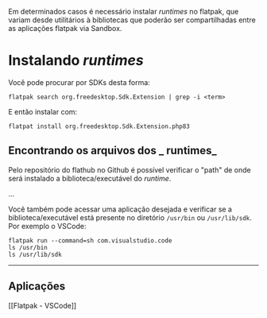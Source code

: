 Em determinados casos é necessário instalar _runtimes_ no flatpak, que variam desde utilitários à bibliotecas que poderão ser compartilhadas entre as aplicações flatpak via Sandbox.

# Instalando _runtimes_

Você pode procurar por SDKs desta forma:

```shell
flatpak search org.freedesktop.Sdk.Extension | grep -i <term>
```

E então instalar com:

```shell
flatpat install org.freedesktop.Sdk.Extension.php83
```

## Encontrando os arquivos dos _ runtimes_

Pelo repositório do flathub no Github é possível verificar o "path" de onde será instalado a biblioteca/executável do _runtime_.

...

Você também pode acessar uma aplicação desejada e verificar se a biblioteca/executável está presente no diretório `/usr/bin` ou `/usr/lib/sdk`. Por exemplo o VSCode:

```shell
flatpak run --command=sh com.visualstudio.code
ls /usr/bin
ls /usr/lib/sdk
```


---

## Aplicações
[[Flatpak - VSCode]]